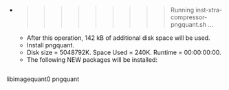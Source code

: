 * >>>>>>>>> Running inst-xtra-compressor-pngquant.sh ...
  * After this operation, 142 kB of additional disk space will be used.
  * Install pngquant.
  * Disk size = 5048792K. Space Used = 240K. Runtime = 00:00:00:00.
  * The following NEW packages will be installed:
  ```bash
libimagequant0 pngquant
  ```
